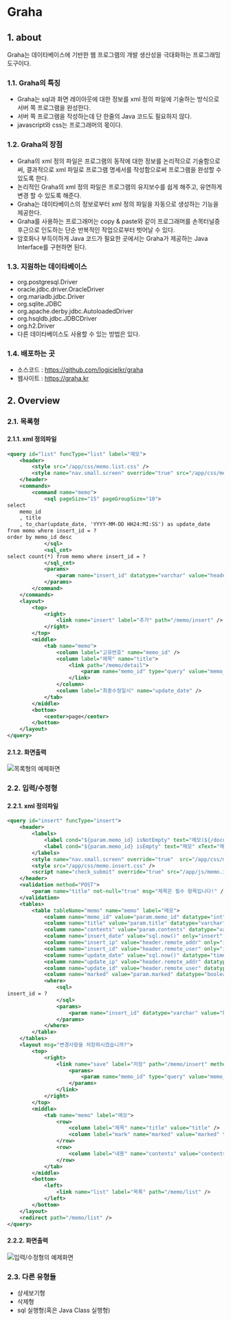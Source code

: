# Graha

## 1. about

Graha는 데이타베이스에 기반한 웹 프로그램의 개발 생산성을 극대화하는 프로그래밍 도구이다.

### 1.1. Graha의 특징

* Graha는 sql과 화면 레이아웃에 대한 정보를 xml 정의 파일에 기술하는 방식으로 서버 쪽 프로그램을 완성한다.
* 서버 쪽 프로그램을 작성하는데 단 한줄의 Java 코드도 필요하지 않다.
* javascript와 css는 프로그래머의 몫이다.

### 1.2. Graha의 장점

* Graha의 xml 정의 파일은 프로그램의 동작에 대한 정보를 논리적으로 기술함으로써, 결과적으로 xml 파일로 프로그램 명세서를 작성함으로써 프로그램을 완성할 수 있도록 한다.
* 논리적인 Graha의 xml 정의 파일은 프로그램의 유지보수를 쉽게 해주고, 유연하게 변경 할 수 있도록 해준다.
* Graha는 데이타베이스의 정보로부터 xml 정의 파일을 자동으로 생성하는 기능을 제공한다.
* Graha를 사용하는 프로그래머는 copy & paste와 같이 프로그래머를 손목터널증후근으로 인도하는 단순 반복적인 작업으로부터 벗어날 수 있다.
* 암호화나 부득이하게 Java 코드가 필요한 곳에서는 Graha가 제공하는 Java Interface를 구현하면 된다.

### 1.3. 지원하는 데이타베이스

* org.postgresql.Driver
* oracle.jdbc.driver.OracleDriver
* org.mariadb.jdbc.Driver
* org.sqlite.JDBC
* org.apache.derby.jdbc.AutoloadedDriver
* org.hsqldb.jdbc.JDBCDriver
* org.h2.Driver
* 다른 데이타베이스도 사용할 수 있는 방법은 있다.

### 1.4. 배포하는 곳

* 소스코드 : <https://github.com/logicielkr/graha>
* 웹사이트 : <https://graha.kr>

## 2. Overview

### 2.1. 목록형

#### 2.1.1. xml 정의파일

```xml
<query id="list" funcType="list" label="메모">
	<header>
		<style src="/app/css/memo.list.css" />
		<style name="nav.small.screen" override="true" src="/app/css/memo.list-nav.small.screen.css" />
	</header>
	<commands>
		<command name="memo">
			<sql pageSize="15" pageGroupSize="10">
select
	memo_id
	, title
	, to_char(update_date, 'YYYY-MM-DD HH24:MI:SS') as update_date
from memo where insert_id = ?
order by memo_id desc
			</sql>
			<sql_cnt>
select count(*) from memo where insert_id = ?
			</sql_cnt>
			<params>
				<param name="insert_id" datatype="varchar" value="header.remote_user" />
			</params>
		</command>
	</commands>
	<layout>
		<top>
			<right>
				<link name="insert" label="추가" path="/memo/insert" />
			</right>
		</top>
		<middle>
			<tab name="memo">
				<column label="고유번호" name="memo_id" />
				<column label="제목" name="title">
					<link path="/memo/detail">
						<param name="memo_id" type="query" value="memo_id" />
					</link>
				</column>
				<column label="최종수정일시" name="update_date" />
			</tab>
		</middle>
		<bottom>
			<center>page</center>
		</bottom>
	</layout>
</query>
```

#### 2.1.2. 화면출력

![목록형의 예제화면](http://graha.kr/static-contents/images/memo.list.png)

### 2.2. 입력/수정형

#### 2.2.1. xml 정의파일

```xml
<query id="insert" funcType="insert">
	<header>
		<labels>
			<label cond="${param.memo_id} isNotEmpty" text="메모(${/document/rows/row/title})" xText="메모(${//RDF:RDF/RDF:Seq/RDF:li/RDF:item/uc:title})" />
			<label cond="${param.memo_id} isEmpty" text="메모" xText="메모" />
		</labels>
		<style name="nav.small.screen" override="true"  src="/app/css/memo.insert-nav.small.screen.css" />
		<style src="/app/css/memo.insert.css" />
		<script name="check_submit" override="true" src="/app/js/memo.insert.js" />
	</header>
	<validation method="POST">
		<param name="title" not-null="true" msg="제목은 필수 항목입니다!" />
	</validation>
	<tables>
		<table tableName="memo" name="memo" label="메모">
			<column name="memo_id" value="param.memo_id" datatype="int"  primary="true"  insert="sequence.nextval('memo$memo_id')" />
			<column name="title" value="param.title" datatype="varchar" />
			<column name="contents" value="param.contents" datatype="varchar" />
			<column name="insert_date" value="sql.now()" only="insert" datatype="timestamp" />
			<column name="insert_ip" value="header.remote_addr" only="insert" datatype="varchar" />
			<column name="insert_id" value="header.remote_user" only="insert" datatype="varchar" />
			<column name="update_date" value="sql.now()" datatype="timestamp" />
			<column name="update_ip" value="header.remote_addr" datatype="varchar" />
			<column name="update_id" value="header.remote_user" datatype="varchar" />
			<column name="marked" value="param.marked" datatype="boolean" />
			<where>
				<sql>
insert_id = ?
				</sql>
				<params>
					<param name="insert_id" datatype="varchar" value="header.remote_user" />
				</params>
			</where>
		</table>
	</tables>
	<layout msg="변경사항을 저장하시겠습니까?">
		<top>
			<right>
				<link name="save" label="저장" path="/memo/insert" method="post" type="submit" full="true">
					<params>
						<param name="memo_id" type="query" value="memo_id" />
					</params>
				</link>
			</right>
		</top>
		<middle>
			<tab name="memo" label="메모">
				<row>
					<column label="제목" name="title" value="title" />
					<column label="mark" name="marked" value="marked" type="checkbox" val="t" islabel="false" />
				</row>
				<row>
					<column label="내용" name="contents" value="contents" type="textarea" islabel="false" colspan="3" />
				</row>
			</tab>
		</middle>
		<bottom>
			<left>
				<link name="list" label="목록" path="/memo/list" />
			</left>
		</bottom>
	</layout>
	<redirect path="/memo/list" />
</query>
```

#### 2.2.2. 화면출력

![입력/수정형의 예제화면](http://graha.kr/static-contents/images/memo.insert.png)

### 2.3. 다른 유형들

* 상세보기형
* 삭제형
* sql 실행형(혹은 Java Class 실행형)
